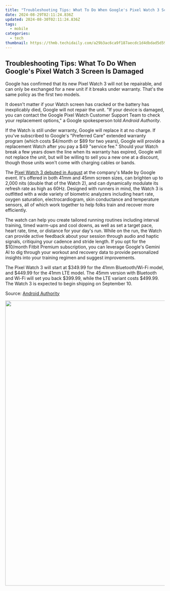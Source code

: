 ```yaml
---
title: "Troubleshooting Tips: What To Do When Google's Pixel Watch 3 Screen Is Damaged"
date: 2024-08-29T02:11:24.836Z
updated: 2024-08-30T02:11:24.836Z
tags:
  - mobile
categories:
  - tech
thumbnail: https://thmb.techidaily.com/a29b3ac6ca9f187aecdc1d4dbdad5d59450793de0cab9f35e7f80c9b2a8a933d.png
---
```


## Troubleshooting Tips: What To Do When Google's Pixel Watch 3 Screen Is Damaged

Google has confirmed that its new Pixel Watch 3 will not be repairable, and can only be exchanged for a new unit if it breaks under warranty. That's the same policy as the first two models.

 It doesn't matter if your Watch screen has cracked or the battery has inexplicably died, Google will not repair the unit. "If your device is damaged, you can contact the Google Pixel Watch Customer Support Team to check your replacement options," a Google spokesperson told _Android Authority_.

 If the Watch is still under warranty, Google will replace it at no charge. If you've subscribed to Google's "Preferred Care" extended warranty program (which costs $4/month or $89 for two years), Google will provide a replacement Watch after you pay a $49 "service fee." Should your Watch break a few years down the line when its warranty has expired, Google will not replace the unit, but will be willing to sell you a new one at a discount, though those units won't come with charging cables or bands.

 The [Pixel Watch 3 debuted in August](https://facebook-video-content.techidaily.com/updated-6-effortless-steps-to-add-social-media-live-content-online/) at the company's Made by Google event. It's offered in both 41mm and 45mm screen sizes, can brighten up to 2,000 nits (double that of the Watch 2), and can dynamically modulate its refresh rate as high as 60Hz. Designed with runners in mind, the Watch 3 is outfitted with a wide variety of biometric analyzers including heart rate, oxygen saturation, electrocardiogram, skin conductance and temperature sensors, all of which work together to help folks train and recover more efficiently.

 The watch can help you create tailored running routines including interval training, timed warm-ups and cool downs, as well as set a target pace, heart rate, time, or distance for your day's run. While on the run, the Watch can provide active feedback about your session through audio and haptic signals, critiquing your cadence and stride length. If you opt for the $10/month Fitbit Premium subscription, you can leverage Google's Gemini AI to dig through your workout and recovery data to provide personalized insights into your training regimen and suggest improvements.

 The Pixel Watch 3 will start at $349.99 for the 41mm Bluetooth/Wi-Fi model, and $449.99 for the 41mm LTE model. The 45mm version with Bluetooth and Wi-Fi will set you back $399.99, while the LTE variant costs $499.99\. The Watch 3 is expected to begin shipping on September 10.

 Source: [Android Authority](https://www.androidauthority.com/google-pixel-watch-3-cant-be-repaired-3472994/)

<ins class="adsbygoogle"
     style="display:block"
     data-ad-format="autorelaxed"
     data-ad-client="ca-pub-7571918770474297"
     data-ad-slot="1223367746"></ins>



<ins class="adsbygoogle"
     style="display:block"
     data-ad-client="ca-pub-7571918770474297"
     data-ad-slot="8358498916"
     data-ad-format="auto"
     data-full-width-responsive="true"></ins>



<!-- affiliate ads begin -->
<a href="https://ursime.pxf.io/c/5597632/2048963/16384" target="_top" id="2048963"><img src="//a.impactradius-go.com/display-ad/16384-2048963" border="0" alt="" width="1200" height="900"/></a><img height="0" width="0" src="https://imp.pxf.io/i/5597632/2048963/16384" style="position:absolute;visibility:hidden;" border="0" />
<!-- affiliate ads end -->
